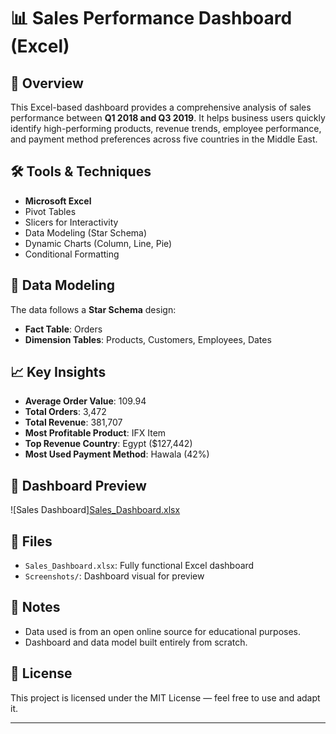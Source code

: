 # 📊 Sales Performance Dashboard (Excel)

## 🧩 Overview

This Excel-based dashboard provides a comprehensive analysis of sales performance between **Q1 2018 and Q3 2019**. It helps business users quickly identify high-performing products, revenue trends, employee performance, and payment method preferences across five countries in the Middle East.

## 🛠 Tools & Techniques
- **Microsoft Excel**
- Pivot Tables
- Slicers for Interactivity
- Data Modeling (Star Schema)
- Dynamic Charts (Column, Line, Pie)
- Conditional Formatting

## 🧱 Data Modeling
The data follows a **Star Schema** design:
- **Fact Table**: Orders
- **Dimension Tables**: Products, Customers, Employees, Dates

## 📈 Key Insights
- **Average Order Value**: 109.94
- **Total Orders**: 3,472
- **Total Revenue**: 381,707
- **Most Profitable Product**: IFX Item
- **Top Revenue Country**: Egypt ($127,442)
- **Most Used Payment Method**: Hawala (42%)

## 📸 Dashboard Preview
![Sales Dashboard][Sales_Dashboard.xlsx](https://github.com/user-attachments/files/20872651/Sales_Dashboard.xlsx)


## 📁 Files
- `Sales_Dashboard.xlsx`: Fully functional Excel dashboard
- `Screenshots/`: Dashboard visual for preview

## 📌 Notes
- Data used is from an open online source for educational purposes.
- Dashboard and data model built entirely from scratch.

## 📜 License
This project is licensed under the MIT License — feel free to use and adapt it.

---
